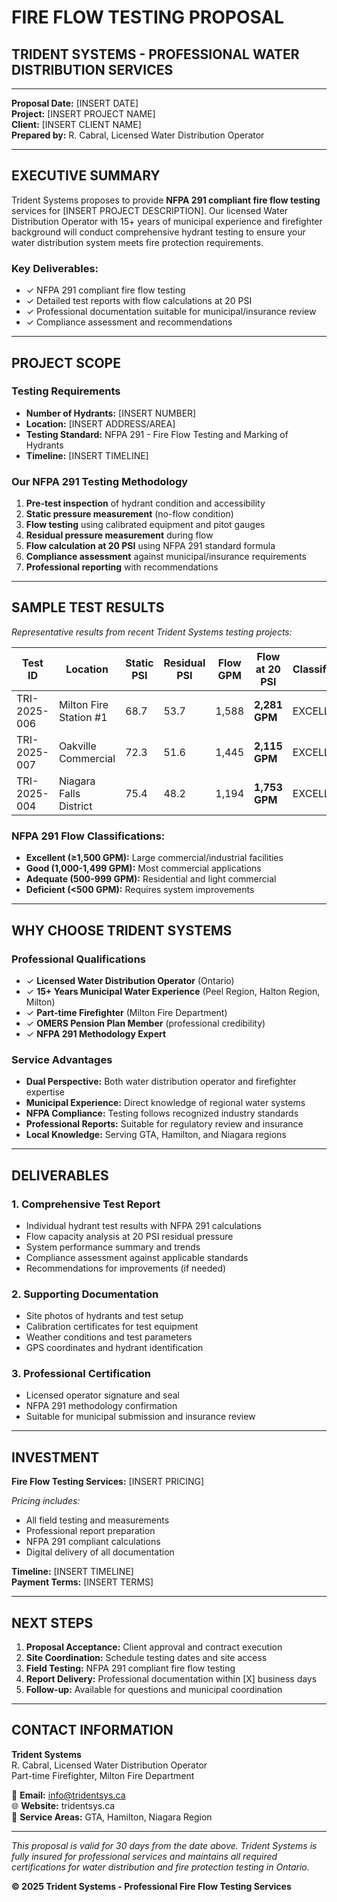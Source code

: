 # FIRE FLOW TESTING PROPOSAL
## TRIDENT SYSTEMS - PROFESSIONAL WATER DISTRIBUTION SERVICES

---

**Proposal Date:** [INSERT DATE]  
**Project:** [INSERT PROJECT NAME]  
**Client:** [INSERT CLIENT NAME]  
**Prepared by:** R. Cabral, Licensed Water Distribution Operator  

---

## EXECUTIVE SUMMARY

Trident Systems proposes to provide **NFPA 291 compliant fire flow testing** services for [INSERT PROJECT DESCRIPTION]. Our licensed Water Distribution Operator with 15+ years of municipal experience and firefighter background will conduct comprehensive hydrant testing to ensure your water distribution system meets fire protection requirements.

### Key Deliverables:
- ✓ NFPA 291 compliant fire flow testing
- ✓ Detailed test reports with flow calculations at 20 PSI
- ✓ Professional documentation suitable for municipal/insurance review
- ✓ Compliance assessment and recommendations

---

## PROJECT SCOPE

### Testing Requirements
- **Number of Hydrants:** [INSERT NUMBER]
- **Location:** [INSERT ADDRESS/AREA]
- **Testing Standard:** NFPA 291 - Fire Flow Testing and Marking of Hydrants
- **Timeline:** [INSERT TIMELINE]

### Our NFPA 291 Testing Methodology
1. **Pre-test inspection** of hydrant condition and accessibility
2. **Static pressure measurement** (no-flow condition)
3. **Flow testing** using calibrated equipment and pitot gauges
4. **Residual pressure measurement** during flow
5. **Flow calculation at 20 PSI** using NFPA 291 standard formula
6. **Compliance assessment** against municipal/insurance requirements
7. **Professional reporting** with recommendations

---

## SAMPLE TEST RESULTS

*Representative results from recent Trident Systems testing projects:*

| Test ID | Location | Static PSI | Residual PSI | Flow GPM | **Flow at 20 PSI** | Classification |
|---------|----------|------------|--------------|----------|-------------------|----------------|
| TRI-2025-006 | Milton Fire Station #1 | 68.7 | 53.7 | 1,588 | **2,281 GPM** | EXCELLENT |
| TRI-2025-007 | Oakville Commercial | 72.3 | 51.6 | 1,445 | **2,115 GPM** | EXCELLENT |
| TRI-2025-004 | Niagara Falls District | 75.4 | 48.2 | 1,194 | **1,753 GPM** | EXCELLENT |

### NFPA 291 Flow Classifications:
- **Excellent (≥1,500 GPM):** Large commercial/industrial facilities
- **Good (1,000-1,499 GPM):** Most commercial applications
- **Adequate (500-999 GPM):** Residential and light commercial
- **Deficient (<500 GPM):** Requires system improvements

---

## WHY CHOOSE TRIDENT SYSTEMS

### Professional Qualifications
- ✓ **Licensed Water Distribution Operator** (Ontario)
- ✓ **15+ Years Municipal Water Experience** (Peel Region, Halton Region, Milton)
- ✓ **Part-time Firefighter** (Milton Fire Department)
- ✓ **OMERS Pension Plan Member** (professional credibility)
- ✓ **NFPA 291 Methodology Expert**

### Service Advantages
- **Dual Perspective:** Both water distribution operator and firefighter expertise
- **Municipal Experience:** Direct knowledge of regional water systems
- **NFPA Compliance:** Testing follows recognized industry standards
- **Professional Reports:** Suitable for regulatory review and insurance
- **Local Knowledge:** Serving GTA, Hamilton, and Niagara regions

---

## DELIVERABLES

### 1. Comprehensive Test Report
- Individual hydrant test results with NFPA 291 calculations
- Flow capacity analysis at 20 PSI residual pressure
- System performance summary and trends
- Compliance assessment against applicable standards
- Recommendations for improvements (if needed)

### 2. Supporting Documentation
- Site photos of hydrants and test setup
- Calibration certificates for test equipment
- Weather conditions and test parameters
- GPS coordinates and hydrant identification

### 3. Professional Certification
- Licensed operator signature and seal
- NFPA 291 methodology confirmation
- Suitable for municipal submission and insurance review

---

## INVESTMENT

**Fire Flow Testing Services:** [INSERT PRICING]

*Pricing includes:*
- All field testing and measurements
- Professional report preparation
- NFPA 291 compliant calculations
- Digital delivery of all documentation

**Timeline:** [INSERT TIMELINE]  
**Payment Terms:** [INSERT TERMS]

---

## NEXT STEPS

1. **Proposal Acceptance:** Client approval and contract execution
2. **Site Coordination:** Schedule testing dates and site access
3. **Field Testing:** NFPA 291 compliant fire flow testing
4. **Report Delivery:** Professional documentation within [X] business days
5. **Follow-up:** Available for questions and municipal coordination

---

## CONTACT INFORMATION

**Trident Systems**  
R. Cabral, Licensed Water Distribution Operator  
Part-time Firefighter, Milton Fire Department  

📧 **Email:** info@tridentsys.ca  
🌐 **Website:** tridentsys.ca  
📍 **Service Areas:** GTA, Hamilton, Niagara Region  

---

*This proposal is valid for 30 days from the date above. Trident Systems is fully insured for professional services and maintains all required certifications for water distribution and fire protection testing in Ontario.*

**© 2025 Trident Systems - Professional Fire Flow Testing Services**